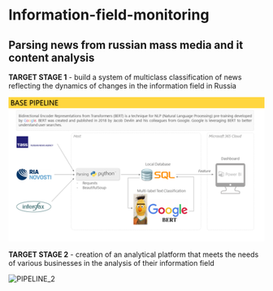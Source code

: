 # Information-field-monitoring
## Parsing news from russian mass media and it content analysis

<b>TARGET STAGE 1</b> - build a system of multiclass classification of news reflecting the dynamics of changes in the information field in Russia

![PIPELINE_1](REP_base_pipeline_news.png)

<b>TARGET STAGE 2</b> - creation of an analytical platform that meets the needs of various businesses in the analysis of their information field

![PIPELINE_2](REP_commercial_pipeline_news.png)

